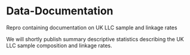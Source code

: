 # Data-Documentation
Repro containing documentation on UK LLC sample and linkage rates

We will shortly publish summary descriptive statistics describing the UK LLC sample composition and linkage rates.
